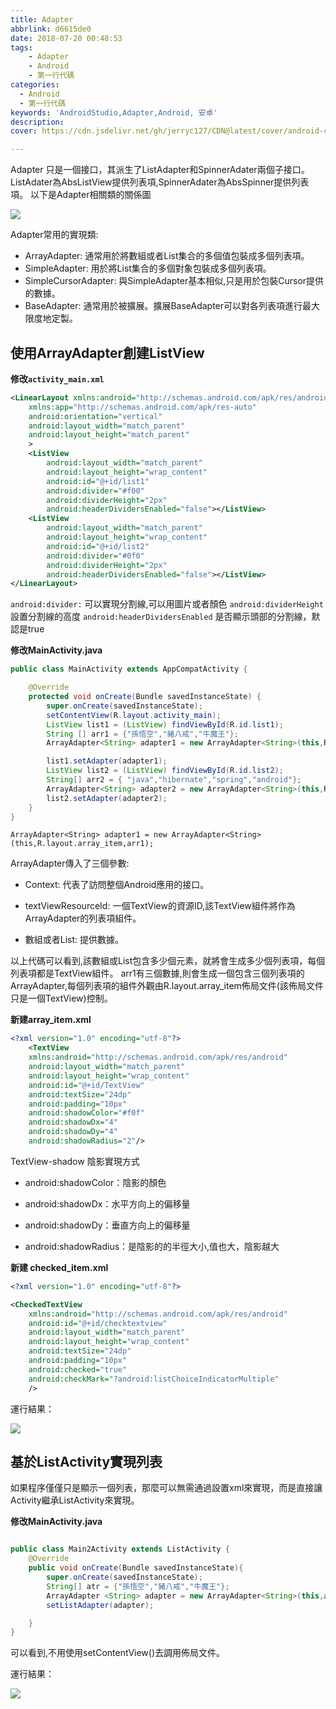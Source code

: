 ```yaml
---
title: Adapter
abbrlink: d6615de0
date: 2018-07-20 00:48:53
tags: 
    - Adapter
    - Android
    - 第一行代碼
categories:
  - Android
  - 第一行代碼
keywords: 'AndroidStudio,Adapter,Android, 安卓'
description:
cover: https://cdn.jsdelivr.net/gh/jerryc127/CDN@latest/cover/android-cover.png

---
```

Adapter 只是一個接口，其派生了ListAdapter和SpinnerAdater兩個子接口。
ListAdater為AbsListView提供列表項,SpinnerAdater為AbsSpinner提供列表項。
以下是Adapter相關類的關係圖

![](https://cdn.jsdelivr.net/gh/jerryc127/CDN@latest/blog/Adapter/1.png)

Adapter常用的實現類:

* ArrayAdapter: 通常用於將數組或者List集合的多個值包裝成多個列表項。
* SimpleAdapter: 用於將List集合的多個對象包裝成多個列表項。
* SimpleCursorAdapter: 與SimpleAdapter基本相似,只是用於包裝Cursor提供的數據。
* BaseAdapter: 通常用於被擴展。擴展BaseAdapter可以對各列表項進行最大限度地定製。

## 使用ArrayAdapter創建ListView

**修改`activity_main.xml`**

```XML
<LinearLayout xmlns:android="http://schemas.android.com/apk/res/android"
    xmlns:app="http://schemas.android.com/apk/res-auto"
    android:orientation="vertical"
    android:layout_width="match_parent"
    android:layout_height="match_parent"
    >
    <ListView
        android:layout_width="match_parent"
        android:layout_height="wrap_content"
        android:id="@+id/list1"
        android:divider="#f00"
        android:dividerHeight="2px"
        android:headerDividersEnabled="false"></ListView>
    <ListView
        android:layout_width="match_parent"
        android:layout_height="wrap_content"
        android:id="@+id/list2"
        android:divider="#0f0"
        android:dividerHeight="2px"
        android:headerDividersEnabled="false"></ListView>
</LinearLayout>
```

`android:divider:` 可以實現分割線,可以用圖片或者顏色
`android:dividerHeight` 設置分割線的高度
`android:headerDividersEnabled` 是否顯示頭部的分割線，默認是true

**修改MainActivity.java**

```java
public class MainActivity extends AppCompatActivity {

    @Override
    protected void onCreate(Bundle savedInstanceState) {
        super.onCreate(savedInstanceState);
        setContentView(R.layout.activity_main);
        ListView list1 = (ListView) findViewById(R.id.list1);
        String [] arr1 = {"孫悟空","豬八戒","牛魔王"};
        ArrayAdapter<String> adapter1 = new ArrayAdapter<String>(this,R.layout.array_item,arr1);

        list1.setAdapter(adapter1);
        ListView list2 = (ListView) findViewById(R.id.list2);
        String[] arr2 = { "java","hibernate","spring","android"};
        ArrayAdapter<String> adapter2 = new ArrayAdapter<String>(this,R.layout.checked_item,arr2);
        list2.setAdapter(adapter2);
    }
}
```

`ArrayAdapter<String> adapter1 = new ArrayAdapter<String>(this,R.layout.array_item,arr1);`

ArrayAdapter傳入了三個參數:
  
* Context: 代表了訪問整個Android應用的接口。

* textViewResourceId: 一個TextView的資源ID,該TextView組件將作為ArrayAdapter的列表項組件。

* 數組或者List: 提供數據。

以上代碼可以看到,該數組或List包含多少個元素，就將會生成多少個列表項，每個列表項都是TextView組件。
arr1有三個數據,則會生成一個包含三個列表項的ArrayAdapter,每個列表項的組件外觀由R.layout.array_item佈局文件(該佈局文件只是一個TextView)控制。

**新建array_item.xml**

```xml
<?xml version="1.0" encoding="utf-8"?>
    <TextView
    xmlns:android="http://schemas.android.com/apk/res/android"
    android:layout_width="match_parent"
    android:layout_height="wrap_content"
    android:id="@+id/TextView"
    android:textSize="24dp"
    android:padding="10px"
    android:shadowColor="#f0f"
    android:shadowDx="4"
    android:shadowDy="4"
    android:shadowRadius="2"/>
```

TextView-shadow 陰影實現方式

* android:shadowColor：陰影的顏色

* android:shadowDx：水平方向上的偏移量

* android:shadowDy：垂直方向上的偏移量

* android:shadowRadius：是陰影的的半徑大小,值也大，陰影越大

**新建 checked_item.xml**

```xml
<?xml version="1.0" encoding="utf-8"?>

<CheckedTextView
    xmlns:android="http://schemas.android.com/apk/res/android"
    android:id="@+id/checktextview"
    android:layout_width="match_parent"
    android:layout_height="wrap_content"
    android:textSize="24dp"
    android:padding="10px"
    android:checked="true"
    android:checkMark="?android:listChoiceIndicatorMultiple"
    />
```

運行結果：

![](https://cdn.jsdelivr.net/gh/jerryc127/CDN@latest/blog/Adapter/2.png)

## 基於ListActivity實現列表

如果程序僅僅只是顯示一個列表，那麼可以無需通過設置xml來實現，而是直接讓Activity繼承ListActivity來實現。

**修改MainActivity.java**

```java

public class Main2Activity extends ListActivity {
    @Override
    public void onCreate(Bundle savedInstanceState){
        super.onCreate(savedInstanceState);
        String[] atr = {"孫悟空","豬八戒","牛魔王"};
        ArrayAdapter <String> adapter = new ArrayAdapter<String>(this,android.R.layout.simple_list_item_multiple_choice,atr);
        setListAdapter(adapter);

    }
}
```

可以看到,不用使用setContentView()去調用佈局文件。

運行結果：

![](https://cdn.jsdelivr.net/gh/jerryc127/CDN@latest/blog/Adapter/3.png)
